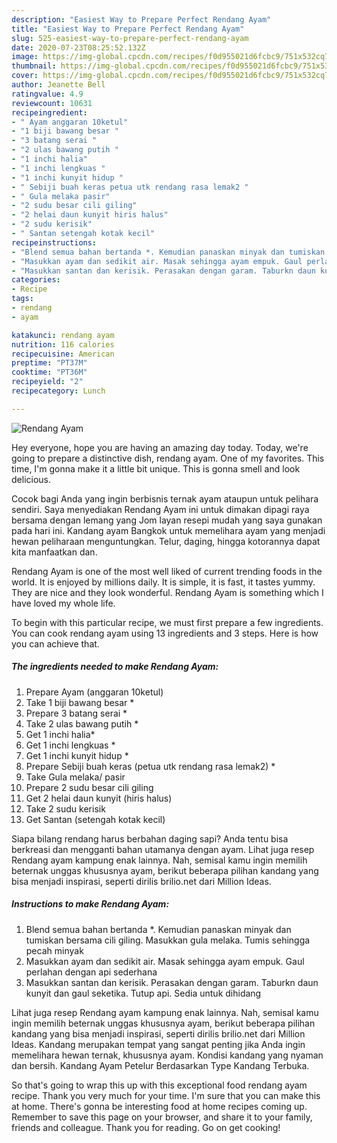 ```yaml
---
description: "Easiest Way to Prepare Perfect Rendang Ayam"
title: "Easiest Way to Prepare Perfect Rendang Ayam"
slug: 525-easiest-way-to-prepare-perfect-rendang-ayam
date: 2020-07-23T08:25:52.132Z
image: https://img-global.cpcdn.com/recipes/f0d955021d6fcbc9/751x532cq70/rendang-ayam-resipi-foto-utama.jpg
thumbnail: https://img-global.cpcdn.com/recipes/f0d955021d6fcbc9/751x532cq70/rendang-ayam-resipi-foto-utama.jpg
cover: https://img-global.cpcdn.com/recipes/f0d955021d6fcbc9/751x532cq70/rendang-ayam-resipi-foto-utama.jpg
author: Jeanette Bell
ratingvalue: 4.9
reviewcount: 10631
recipeingredient:
- " Ayam anggaran 10ketul"
- "1 biji bawang besar "
- "3 batang serai "
- "2 ulas bawang putih "
- "1 inchi halia"
- "1 inchi lengkuas "
- "1 inchi kunyit hidup "
- " Sebiji buah keras petua utk rendang rasa lemak2 "
- " Gula melaka pasir"
- "2 sudu besar cili giling"
- "2 helai daun kunyit hiris halus"
- "2 sudu kerisik"
- " Santan setengah kotak kecil"
recipeinstructions:
- "Blend semua bahan bertanda *. Kemudian panaskan minyak dan tumiskan bersama cili giling. Masukkan gula melaka. Tumis sehingga pecah minyak"
- "Masukkan ayam dan sedikit air. Masak sehingga ayam empuk. Gaul perlahan dengan api sederhana"
- "Masukkan santan dan kerisik. Perasakan dengan garam. Taburkn daun kunyit dan gaul seketika. Tutup api. Sedia untuk dihidang"
categories:
- Recipe
tags:
- rendang
- ayam

katakunci: rendang ayam 
nutrition: 116 calories
recipecuisine: American
preptime: "PT37M"
cooktime: "PT36M"
recipeyield: "2"
recipecategory: Lunch

---
```



![Rendang Ayam](https://img-global.cpcdn.com/recipes/f0d955021d6fcbc9/751x532cq70/rendang-ayam-resipi-foto-utama.jpg)

Hey everyone, hope you are having an amazing day today. Today, we're going to prepare a distinctive dish, rendang ayam. One of my favorites. This time, I'm gonna make it a little bit unique. This is gonna smell and look delicious.

Cocok bagi Anda yang ingin berbisnis ternak ayam ataupun untuk pelihara sendiri. Saya menyediakan Rendang Ayam ini untuk dimakan dipagi raya bersama dengan lemang yang Jom layan resepi mudah yang saya gunakan pada hari ini. Kandang ayam Bangkok untuk memelihara ayam yang menjadi hewan peliharaan menguntungkan. Telur, daging, hingga kotorannya dapat kita manfaatkan dan.

Rendang Ayam is one of the most well liked of current trending foods in the world. It is enjoyed by millions daily. It is simple, it is fast, it tastes yummy. They are nice and they look wonderful. Rendang Ayam is something which I have loved my whole life.


To begin with this particular recipe, we must first prepare a few ingredients. You can cook rendang ayam using 13 ingredients and 3 steps. Here is how you can achieve that.

<!--inarticleads1-->

##### The ingredients needed to make Rendang Ayam:

1. Prepare  Ayam (anggaran 10ketul)
1. Take 1 biji bawang besar *
1. Prepare 3 batang serai *
1. Take 2 ulas bawang putih *
1. Get 1 inchi halia*
1. Get 1 inchi lengkuas *
1. Get 1 inchi kunyit hidup *
1. Prepare  Sebiji buah keras (petua utk rendang rasa lemak2) *
1. Take  Gula melaka/ pasir
1. Prepare 2 sudu besar cili giling
1. Get 2 helai daun kunyit (hiris halus)
1. Take 2 sudu kerisik
1. Get  Santan (setengah kotak kecil)


Siapa bilang rendang harus berbahan daging sapi? Anda tentu bisa berkreasi dan mengganti bahan utamanya dengan ayam. Lihat juga resep Rendang ayam kampung enak lainnya. Nah, semisal kamu ingin memilih beternak unggas khususnya ayam, berikut beberapa pilihan kandang yang bisa menjadi inspirasi, seperti dirilis brilio.net dari Million Ideas. 

<!--inarticleads2-->

##### Instructions to make Rendang Ayam:

1. Blend semua bahan bertanda *. Kemudian panaskan minyak dan tumiskan bersama cili giling. Masukkan gula melaka. Tumis sehingga pecah minyak
1. Masukkan ayam dan sedikit air. Masak sehingga ayam empuk. Gaul perlahan dengan api sederhana
1. Masukkan santan dan kerisik. Perasakan dengan garam. Taburkn daun kunyit dan gaul seketika. Tutup api. Sedia untuk dihidang


Lihat juga resep Rendang ayam kampung enak lainnya. Nah, semisal kamu ingin memilih beternak unggas khususnya ayam, berikut beberapa pilihan kandang yang bisa menjadi inspirasi, seperti dirilis brilio.net dari Million Ideas. Kandang merupakan tempat yang sangat penting jika Anda ingin memelihara hewan ternak, khususnya ayam. Kondisi kandang yang nyaman dan bersih. Kandang Ayam Petelur Berdasarkan Type Kandang Terbuka. 

So that's going to wrap this up with this exceptional food rendang ayam recipe. Thank you very much for your time. I'm sure that you can make this at home. There's gonna be interesting food at home recipes coming up. Remember to save this page on your browser, and share it to your family, friends and colleague. Thank you for reading. Go on get cooking!
